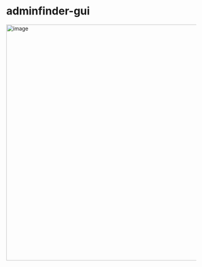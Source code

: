 # adminfinder-gui


<img width="802" height="628" alt="image" src="https://github.com/user-attachments/assets/7b7efcce-803f-44e4-abf8-5b59956f0728" />
